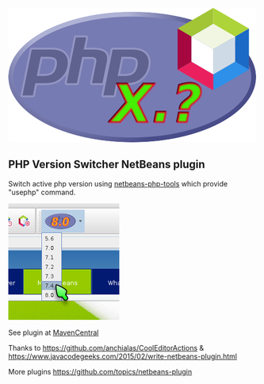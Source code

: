 ![PHPSwitch](project-logo.png?raw=true)

PHP Version Switcher NetBeans plugin
------------------------------------


Switch active php version using [netbeans-php-tools](https://github.com/VitexSoftware/netbeans-php-tools) which provide "usephp" command.

![PHPSwitch](screenshot.png?raw=true)

See plugin at [MavenCentral](https://search.maven.org/artifact/com.vitexsoftware.netbeans.modules.php/versionswitch/)

Thanks to https://github.com/anchialas/CoolEditorActions & https://www.javacodegeeks.com/2015/02/write-netbeans-plugin.html

More plugins https://github.com/topics/netbeans-plugin


